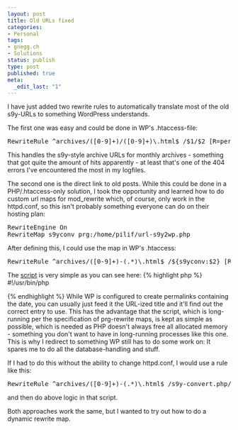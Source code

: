 ```yaml
---
layout: post
title: Old URLs fixed
categories:
- Personal
tags:
- gnegg.ch
- Solutions
status: publish
type: post
published: true
meta:
  _edit_last: "1"
---
```

I have just added two rewrite rules to automatically translate most of the old s9y-URLs to something WordPress understands.

The first one was easy and could be done in WP's .htaccess-file:
<pre class="code">RewriteRule ^archives/([0-9]+)/([0-9]+)\.html$ /$1/$2 [R=permanent,L]</pre>
This handles the s9y-style archive URLs for monthly archives - something that got quite the amount of hits apparently - at least that's one of the 404 errors I've encountered the most in my logfiles.

The second one is the direct link to old posts. While this could be done in a PHP/.htaccess-only solution, I took the opportunity and learned how to do custom url maps for mod_rewrite which, of course, only work in the httpd.conf, so this isn't probably something everyone can do on their hosting plan:
<pre class="code">RewriteEngine On
RewriteMap s9yconv prg:/home/pilif/url-s9y2wp.php</pre>
After defining this, I could use the map in WP's .htaccess:
<pre class="code">RewriteRule ^archives/([0-9]+)-(.*)\.html$ /${s9yconv:$2} [R=permanent,L]</pre>
The <a href="http://www.lipfi.ch/url-s9y2wp.php">script</a> is very simple as you can see here:
{% highlight php %}
#!/usr/bin/php
<?php
include('wp/wp-includes/formatting.php');
while (($line = fgets(STDIN)) !== false){
    $line = preg_replace('#\.html$#', '', $line);
    $line = sanitize_title_with_dashes(preg_replace('#^[0-9]+-#', '', $line));
    echo "$line\n";
}
?>
{% endhighlight %}
While WP is configured to create permalinks containing the date, you can usually just feed it the URL-ized title and it'll find out the correct entry to use. This has the advantage that the script, which is long-running per the specification of prg-rewrite maps, is kept as simple as possible, which is needed as PHP doesn't always free all allocated memory - something you don't want to have in long-running processes like this one. This is why I redirect to something WP still has to do some work on: It spares me to do all the database-handling and stuff.

If I had to do this without the ability to change httpd.conf, I would use a rule like this:
<pre class="code">RewriteRule ^archives/([0-9]+)-(.*)\.html$ /s9y-convert.php/$2 [L]</pre>
and then do above logic in that script.

Both approaches work the same, but I wanted to try out how to do a dynamic rewrite map.
